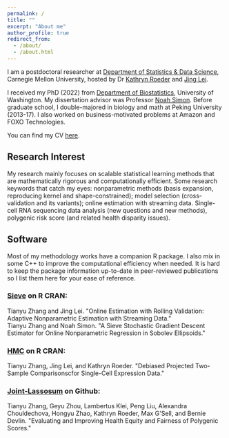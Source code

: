 ```yaml
---
permalink: /
title: ""
excerpt: "About me"
author_profile: true
redirect_from: 
  - /about/
  - /about.html
---
```


I am a postdoctoral researcher at [Department of Statistics & Data Science](https://www.cmu.edu/dietrich/statistics-datascience/index.html), Carnegie Mellon University, hosted by Dr [Kathryn Roeder](https://www.stat.cmu.edu/~roeder/) and [Jing Lei](https://www.stat.cmu.edu/~jinglei/). 

I received my PhD (2022) from [Department of Biostatistics](https://www.biostat.washington.edu/), University of Washington. My dissertation advisor was Professor [Noah Simon](https://www.biostat.washington.edu/people/noah-simon). Before graduate school, I double-majored in biology and math at Peking University (2013-17). I also worked on business-motivated problems at Amazon and FOXO Technologies.

You can find my CV [here](/files/CV.pdf).

## Research Interest

My research mainly focuses on scalable statistical learning methods that are mathematically rigorous and computationally efficient. Some research keywords that catch my eyes: nonparametric methods (basis expansion, reproducing kernel and shape-constrained); model selection (cross-validation and its variants); online estimation with streaming data. Single-cell RNA sequencing data analysis (new questions and new methods), polygenic risk score (and related health disparity issues).

## Software

Most of my methodology works have a companion R package. I also mix in some C++ to improve the computational efficiency when needed. It is hard to keep the package information up-to-date in peer-reviewed publications so I list them here for your ease of reference. 

### [Sieve](https://cran.r-project.org/web/packages/Sieve/index.html) on R CRAN:

Tianyu Zhang and Jing Lei. "Online Estimation with Rolling Validation: Adaptive Nonparametric Estimation with Streaming Data."<br>
Tianyu Zhang and Noah Simon. "A Sieve Stochastic Gradient Descent Estimator for Online Nonparametric Regression in Sobolev Ellipsoids."

### [HMC](https://cran.r-project.org/web/packages/HMC/index.html) on R CRAN:

Tianyu Zhang, Jing Lei, and Kathryn Roeder. "Debiased Projected Two-Sample Comparisonscfor Single-Cell Expression Data."

### [Joint-Lassosum](https://github.com/terrytianyuzhang/JointLassosum) on Github:

Tianyu Zhang, Geyu Zhou, Lambertus Klei, Peng Liu, Alexandra Chouldechova, Hongyu Zhao, Kathryn Roeder, Max G'Sell, and Bernie Devlin. "Evaluating and Improving Health Equity and Fairness of Polygenic Scores."
 
